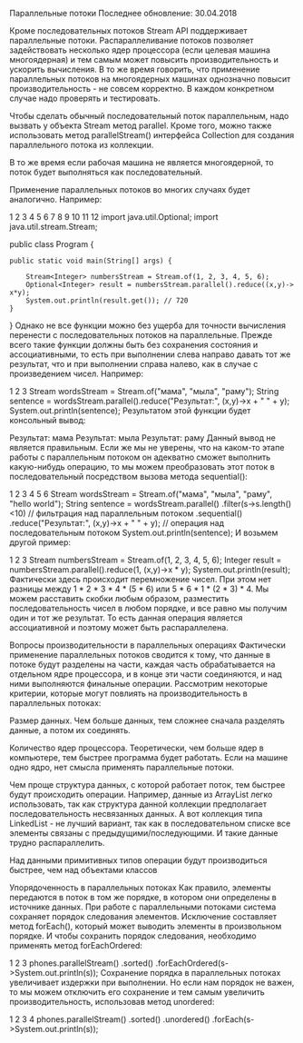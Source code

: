 Параллельные потоки
Последнее обновление: 30.04.2018
   

 
Кроме последовательных потоков Stream API поддерживает параллельные потоки. Распараллеливание потоков позволяет задействовать несколько ядер процессора (если целевая машина многоядерная) и тем самым может повысить производительность и ускорить вычисления. В то же время говорить, что применение параллельных потоков на многоядерных машинах однозначно повысит производительность - не совсем корректно. В каждом конкретном случае надо проверять и тестировать.

Чтобы сделать обычный последовательный поток параллельным, надо вызвать у объекта Stream метод parallel. Кроме того, можно также использовать метод parallelStream() интерфейса Collection для создания параллельного потока из коллекции.

В то же время если рабочая машина не является многоядерной, то поток будет выполняться как последовательный.

Применение параллельных потоков во многих случаях будет аналогично. Например:

1
2
3
4
5
6
7
8
9
10
11
12
import java.util.Optional;
import java.util.stream.Stream;
 
public class Program {
  
    public static void main(String[] args) {
         
        Stream<Integer> numbersStream = Stream.of(1, 2, 3, 4, 5, 6);
        Optional<Integer> result = numbersStream.parallel().reduce((x,y)-> x*y);
        System.out.println(result.get()); // 720
    }
}
Однако не все функции можно без ущерба для точности вычисления перенести с последовательных потоков на параллельные. Прежде всего такие функции должны быть без сохранения состояния и ассоциативными, то есть при выполнении слева направо давать тот же результат, что и при выполнении справа налево, как в случае с произведением чисел. Например:

1
2
3
Stream<String> wordsStream = Stream.of("мама", "мыла", "раму");
String sentence = wordsStream.parallel().reduce("Результат:", (x,y)->x + " " + y);
System.out.println(sentence);
Результатом этой функции будет консольный вывод:

Результат: мама Результат: мыла Результат: раму
Данный вывод не является правильным. Если же мы не уверены, что на каком-то этапе работы с параллельным потоком он адекватно сможет выполнить какую-нибудь операцию, то мы можем преобразовать этот поток в последовательный посредством вызова метода sequential():

1
2
3
4
5
6
Stream<String> wordsStream = Stream.of("мама", "мыла", "раму", "hello world");
String sentence = wordsStream.parallel()
        .filter(s->s.length()<10) // фильтрация над параллельным потоком
        .sequential()
        .reduce("Результат:", (x,y)->x + " " + y); // операция над последовательным потоком
System.out.println(sentence);
И возьмем другой пример:

1
2
3
Stream<Integer> numbersStream = Stream.of(1, 2, 3, 4, 5, 6);
Integer result = numbersStream.parallel().reduce(1, (x,y)->x * y);
System.out.println(result);
Фактически здесь происходит перемножение чисел. При этом нет разницы между 1 * 2 * 3 * 4 * (5 * 6) или 5 * 6 * 1 * (2 * 3) * 4. Мы можем расставить скобки любым образом, разместить последовательность чисел в любом порядке, и все равно мы получим один и тот же результат. То есть данная операция является ассоциативной и поэтому может быть распараллелена.

Вопросы производительности в параллельных операциях
Фактически применение параллельных потоков сводится к тому, что данные в потоке будут разделены на части, каждая часть обрабатывается на отдельном ядре процессора, и в конце эти части соединяются, и над ними выполняются финальные операции. Рассмотрим некоторые критерии, которые могут повлиять на производительность в параллельных потоках:

Размер данных. Чем больше данных, тем сложнее сначала разделять данные, а потом их соединять.

Количество ядер процессора. Теоретически, чем больше ядер в компьютере, тем быстрее программа будет работать. Если на машине одно ядро, нет смысла применять параллельные потоки.

Чем проще структура данных, с которой работает поток, тем быстрее будут происходить операции. Например, данные из ArrayList легко использовать, так как структура данной коллекции предполагает последовательность несвязанных данных. А вот коллекция типа LinkedList - не лучший вариант, так как в последовательном списке все элементы связаны с предыдущими/последующими. И такие данные трудно распараллелить.

Над данными примитивных типов операции будут производиться быстрее, чем над объектами классов

Упорядоченность в параллельных потоках
Как правило, элементы передаются в поток в том же порядке, в котором они определены в источнике данных. При работе с параллельными потоками система сохраняет порядок следования элементов. Исключение составляет метод forEach(), который может выводить элементы в произвольном порядке. И чтобы сохранить порядок следования, необходимо применять метод forEachOrdered:

1
2
3
phones.parallelStream()
    .sorted()
    .forEachOrdered(s->System.out.println(s));
Сохранение порядка в параллельных потоках увеличивает издержки при выполнении. Но если нам порядок не важен, то мы можем отключить его сохранение и тем самым увеличить производительность, использовав метод unordered:

1
2
3
4
phones.parallelStream()
    .sorted()
    .unordered()
    .forEach(s->System.out.println(s));